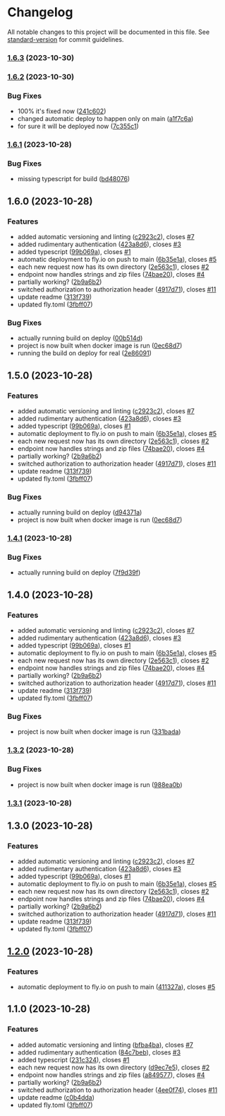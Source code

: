 # Changelog

All notable changes to this project will be documented in this file. See [standard-version](https://github.com/conventional-changelog/standard-version) for commit guidelines.

### [1.6.3](https://github.com/EricRobertCampbell/latex-pdf-generator/compare/v1.6.2...v1.6.3) (2023-10-30)

### [1.6.2](https://github.com/EricRobertCampbell/latex-pdf-generator/compare/v1.6.1...v1.6.2) (2023-10-30)

### Bug Fixes

- 100% it's fixed now ([241c602](https://github.com/EricRobertCampbell/latex-pdf-generator/commit/241c6020d7b1a6abd0212d751dcba7ce353d612e))
- changed automatic deploy to happen only on main ([a1f7c6a](https://github.com/EricRobertCampbell/latex-pdf-generator/commit/a1f7c6a26f6e78f59a6b9b4d6df8f6f084cf2867))
- for sure it will be deployed now ([7c355c1](https://github.com/EricRobertCampbell/latex-pdf-generator/commit/7c355c1087aaa6f593c32b66cfaef96760ec0b6d))

### [1.6.1](https://github.com/EricRobertCampbell/latex-pdf-generator/compare/v1.6.0...v1.6.1) (2023-10-28)

### Bug Fixes

- missing typescript for build ([bd48076](https://github.com/EricRobertCampbell/latex-pdf-generator/commit/bd48076f4da70ea63aace4c2e918dac83490a8ce))

## 1.6.0 (2023-10-28)

### Features

- added automatic versioning and linting ([c2923c2](https://github.com/EricRobertCampbell/latex-pdf-generator/commit/c2923c2271fa32baa0ade72d99154bb3d9d50f76)), closes [#7](https://github.com/EricRobertCampbell/latex-pdf-generator/issues/7)
- added rudimentary authentication ([423a8d6](https://github.com/EricRobertCampbell/latex-pdf-generator/commit/423a8d6938a5acef2f8363d6ea53d4112277a9ce)), closes [#3](https://github.com/EricRobertCampbell/latex-pdf-generator/issues/3)
- added typescript ([99b069a](https://github.com/EricRobertCampbell/latex-pdf-generator/commit/99b069aa32cd5434e15894f45a7b1ec2c1c4530a)), closes [#1](https://github.com/EricRobertCampbell/latex-pdf-generator/issues/1)
- automatic deployment to fly.io on push to main ([6b35e1a](https://github.com/EricRobertCampbell/latex-pdf-generator/commit/6b35e1a16dc83c127ec7a33367a6ed57fe2135bf)), closes [#5](https://github.com/EricRobertCampbell/latex-pdf-generator/issues/5)
- each new request now has its own directory ([2e563c1](https://github.com/EricRobertCampbell/latex-pdf-generator/commit/2e563c15bcd761a839300349b171483f9a52bee1)), closes [#2](https://github.com/EricRobertCampbell/latex-pdf-generator/issues/2)
- endpoint now handles strings and zip files ([74bae20](https://github.com/EricRobertCampbell/latex-pdf-generator/commit/74bae2061511b32b06d706a3c4967439cfa96736)), closes [#4](https://github.com/EricRobertCampbell/latex-pdf-generator/issues/4)
- partially working? ([2b9a6b2](https://github.com/EricRobertCampbell/latex-pdf-generator/commit/2b9a6b27d5ed86d66151dd9885df4d695d92c1f4))
- switched authorization to authorization header ([4917d71](https://github.com/EricRobertCampbell/latex-pdf-generator/commit/4917d7110d6c9d029f15f4d7efd6e1d40582ecf1)), closes [#11](https://github.com/EricRobertCampbell/latex-pdf-generator/issues/11)
- update readme ([313f739](https://github.com/EricRobertCampbell/latex-pdf-generator/commit/313f7394f2e30b5e2398c1d98112cbfee0d413f3))
- updated fly.toml ([3fbff07](https://github.com/EricRobertCampbell/latex-pdf-generator/commit/3fbff07294ddc741cb18acaa9928e2673dd22ef5))

### Bug Fixes

- actually running build on deploy ([00b514d](https://github.com/EricRobertCampbell/latex-pdf-generator/commit/00b514da17be95119466100daed04bfecac5655e))
- project is now built when docker image is run ([0ec68d7](https://github.com/EricRobertCampbell/latex-pdf-generator/commit/0ec68d74136d4284e96a3d1e707cfa2c6537624c))
- running the build on deploy for real ([2e86091](https://github.com/EricRobertCampbell/latex-pdf-generator/commit/2e8609148a57e4846b29c8f98526cfc3b113034c))

## 1.5.0 (2023-10-28)

### Features

- added automatic versioning and linting ([c2923c2](https://github.com/EricRobertCampbell/latex-pdf-generator/commit/c2923c2271fa32baa0ade72d99154bb3d9d50f76)), closes [#7](https://github.com/EricRobertCampbell/latex-pdf-generator/issues/7)
- added rudimentary authentication ([423a8d6](https://github.com/EricRobertCampbell/latex-pdf-generator/commit/423a8d6938a5acef2f8363d6ea53d4112277a9ce)), closes [#3](https://github.com/EricRobertCampbell/latex-pdf-generator/issues/3)
- added typescript ([99b069a](https://github.com/EricRobertCampbell/latex-pdf-generator/commit/99b069aa32cd5434e15894f45a7b1ec2c1c4530a)), closes [#1](https://github.com/EricRobertCampbell/latex-pdf-generator/issues/1)
- automatic deployment to fly.io on push to main ([6b35e1a](https://github.com/EricRobertCampbell/latex-pdf-generator/commit/6b35e1a16dc83c127ec7a33367a6ed57fe2135bf)), closes [#5](https://github.com/EricRobertCampbell/latex-pdf-generator/issues/5)
- each new request now has its own directory ([2e563c1](https://github.com/EricRobertCampbell/latex-pdf-generator/commit/2e563c15bcd761a839300349b171483f9a52bee1)), closes [#2](https://github.com/EricRobertCampbell/latex-pdf-generator/issues/2)
- endpoint now handles strings and zip files ([74bae20](https://github.com/EricRobertCampbell/latex-pdf-generator/commit/74bae2061511b32b06d706a3c4967439cfa96736)), closes [#4](https://github.com/EricRobertCampbell/latex-pdf-generator/issues/4)
- partially working? ([2b9a6b2](https://github.com/EricRobertCampbell/latex-pdf-generator/commit/2b9a6b27d5ed86d66151dd9885df4d695d92c1f4))
- switched authorization to authorization header ([4917d71](https://github.com/EricRobertCampbell/latex-pdf-generator/commit/4917d7110d6c9d029f15f4d7efd6e1d40582ecf1)), closes [#11](https://github.com/EricRobertCampbell/latex-pdf-generator/issues/11)
- update readme ([313f739](https://github.com/EricRobertCampbell/latex-pdf-generator/commit/313f7394f2e30b5e2398c1d98112cbfee0d413f3))
- updated fly.toml ([3fbff07](https://github.com/EricRobertCampbell/latex-pdf-generator/commit/3fbff07294ddc741cb18acaa9928e2673dd22ef5))

### Bug Fixes

- actually running build on deploy ([d94371a](https://github.com/EricRobertCampbell/latex-pdf-generator/commit/d94371a30f0416d6bc4c2938cdc30db61a449988))
- project is now built when docker image is run ([0ec68d7](https://github.com/EricRobertCampbell/latex-pdf-generator/commit/0ec68d74136d4284e96a3d1e707cfa2c6537624c))

### [1.4.1](https://github.com/EricRobertCampbell/latex-pdf-generator/compare/v1.4.0...v1.4.1) (2023-10-28)

### Bug Fixes

- actually running build on deploy ([7f9d39f](https://github.com/EricRobertCampbell/latex-pdf-generator/commit/7f9d39f99a934c0150717771f0ff4f665d64805a))

## 1.4.0 (2023-10-28)

### Features

- added automatic versioning and linting ([c2923c2](https://github.com/EricRobertCampbell/latex-pdf-generator/commit/c2923c2271fa32baa0ade72d99154bb3d9d50f76)), closes [#7](https://github.com/EricRobertCampbell/latex-pdf-generator/issues/7)
- added rudimentary authentication ([423a8d6](https://github.com/EricRobertCampbell/latex-pdf-generator/commit/423a8d6938a5acef2f8363d6ea53d4112277a9ce)), closes [#3](https://github.com/EricRobertCampbell/latex-pdf-generator/issues/3)
- added typescript ([99b069a](https://github.com/EricRobertCampbell/latex-pdf-generator/commit/99b069aa32cd5434e15894f45a7b1ec2c1c4530a)), closes [#1](https://github.com/EricRobertCampbell/latex-pdf-generator/issues/1)
- automatic deployment to fly.io on push to main ([6b35e1a](https://github.com/EricRobertCampbell/latex-pdf-generator/commit/6b35e1a16dc83c127ec7a33367a6ed57fe2135bf)), closes [#5](https://github.com/EricRobertCampbell/latex-pdf-generator/issues/5)
- each new request now has its own directory ([2e563c1](https://github.com/EricRobertCampbell/latex-pdf-generator/commit/2e563c15bcd761a839300349b171483f9a52bee1)), closes [#2](https://github.com/EricRobertCampbell/latex-pdf-generator/issues/2)
- endpoint now handles strings and zip files ([74bae20](https://github.com/EricRobertCampbell/latex-pdf-generator/commit/74bae2061511b32b06d706a3c4967439cfa96736)), closes [#4](https://github.com/EricRobertCampbell/latex-pdf-generator/issues/4)
- partially working? ([2b9a6b2](https://github.com/EricRobertCampbell/latex-pdf-generator/commit/2b9a6b27d5ed86d66151dd9885df4d695d92c1f4))
- switched authorization to authorization header ([4917d71](https://github.com/EricRobertCampbell/latex-pdf-generator/commit/4917d7110d6c9d029f15f4d7efd6e1d40582ecf1)), closes [#11](https://github.com/EricRobertCampbell/latex-pdf-generator/issues/11)
- update readme ([313f739](https://github.com/EricRobertCampbell/latex-pdf-generator/commit/313f7394f2e30b5e2398c1d98112cbfee0d413f3))
- updated fly.toml ([3fbff07](https://github.com/EricRobertCampbell/latex-pdf-generator/commit/3fbff07294ddc741cb18acaa9928e2673dd22ef5))

### Bug Fixes

- project is now built when docker image is run ([331bada](https://github.com/EricRobertCampbell/latex-pdf-generator/commit/331badae5dc5d35448b606351cade337283e59ca))

### [1.3.2](https://github.com/EricRobertCampbell/latex-pdf-generator/compare/v1.3.1...v1.3.2) (2023-10-28)

### Bug Fixes

- project is now built when docker image is run ([988ea0b](https://github.com/EricRobertCampbell/latex-pdf-generator/commit/988ea0b18b27865b6f31400dfb58d4a87b8ada16))

### [1.3.1](https://github.com/EricRobertCampbell/latex-pdf-generator/compare/v1.3.0...v1.3.1) (2023-10-28)

## 1.3.0 (2023-10-28)

### Features

- added automatic versioning and linting ([c2923c2](https://github.com/EricRobertCampbell/latex-pdf-generator/commit/c2923c2271fa32baa0ade72d99154bb3d9d50f76)), closes [#7](https://github.com/EricRobertCampbell/latex-pdf-generator/issues/7)
- added rudimentary authentication ([423a8d6](https://github.com/EricRobertCampbell/latex-pdf-generator/commit/423a8d6938a5acef2f8363d6ea53d4112277a9ce)), closes [#3](https://github.com/EricRobertCampbell/latex-pdf-generator/issues/3)
- added typescript ([99b069a](https://github.com/EricRobertCampbell/latex-pdf-generator/commit/99b069aa32cd5434e15894f45a7b1ec2c1c4530a)), closes [#1](https://github.com/EricRobertCampbell/latex-pdf-generator/issues/1)
- automatic deployment to fly.io on push to main ([6b35e1a](https://github.com/EricRobertCampbell/latex-pdf-generator/commit/6b35e1a16dc83c127ec7a33367a6ed57fe2135bf)), closes [#5](https://github.com/EricRobertCampbell/latex-pdf-generator/issues/5)
- each new request now has its own directory ([2e563c1](https://github.com/EricRobertCampbell/latex-pdf-generator/commit/2e563c15bcd761a839300349b171483f9a52bee1)), closes [#2](https://github.com/EricRobertCampbell/latex-pdf-generator/issues/2)
- endpoint now handles strings and zip files ([74bae20](https://github.com/EricRobertCampbell/latex-pdf-generator/commit/74bae2061511b32b06d706a3c4967439cfa96736)), closes [#4](https://github.com/EricRobertCampbell/latex-pdf-generator/issues/4)
- partially working? ([2b9a6b2](https://github.com/EricRobertCampbell/latex-pdf-generator/commit/2b9a6b27d5ed86d66151dd9885df4d695d92c1f4))
- switched authorization to authorization header ([4917d71](https://github.com/EricRobertCampbell/latex-pdf-generator/commit/4917d7110d6c9d029f15f4d7efd6e1d40582ecf1)), closes [#11](https://github.com/EricRobertCampbell/latex-pdf-generator/issues/11)
- update readme ([313f739](https://github.com/EricRobertCampbell/latex-pdf-generator/commit/313f7394f2e30b5e2398c1d98112cbfee0d413f3))
- updated fly.toml ([3fbff07](https://github.com/EricRobertCampbell/latex-pdf-generator/commit/3fbff07294ddc741cb18acaa9928e2673dd22ef5))

## [1.2.0](https://github.com/EricRobertCampbell/latex-pdf-generator/compare/v1.1.0...v1.2.0) (2023-10-28)

### Features

- automatic deployment to fly.io on push to main ([411327a](https://github.com/EricRobertCampbell/latex-pdf-generator/commit/411327aa8b3e595bffaaafecdfdb8fb50076282f)), closes [#5](https://github.com/EricRobertCampbell/latex-pdf-generator/issues/5)

## 1.1.0 (2023-10-28)

### Features

- added automatic versioning and linting ([bfba4ba](https://github.com/EricRobertCampbell/latex-pdf-generator/commit/bfba4ba96302ecd08c852c3dce7b8f61a9f58185)), closes [#7](https://github.com/EricRobertCampbell/latex-pdf-generator/issues/7)
- added rudimentary authentication ([84c7beb](https://github.com/EricRobertCampbell/latex-pdf-generator/commit/84c7beb1ad86e83e13f4534afd9c1dca8d3b4778)), closes [#3](https://github.com/EricRobertCampbell/latex-pdf-generator/issues/3)
- added typescript ([231c324](https://github.com/EricRobertCampbell/latex-pdf-generator/commit/231c3245e359cbcbf779ee86d1edfb444764deb6)), closes [#1](https://github.com/EricRobertCampbell/latex-pdf-generator/issues/1)
- each new request now has its own directory ([d9ec7e5](https://github.com/EricRobertCampbell/latex-pdf-generator/commit/d9ec7e5e460f4ed34f38426ed7efcee7bde6f65f)), closes [#2](https://github.com/EricRobertCampbell/latex-pdf-generator/issues/2)
- endpoint now handles strings and zip files ([a849577](https://github.com/EricRobertCampbell/latex-pdf-generator/commit/a849577b1d3e77e64c5117e0dc1d8a8489460b19)), closes [#4](https://github.com/EricRobertCampbell/latex-pdf-generator/issues/4)
- partially working? ([2b9a6b2](https://github.com/EricRobertCampbell/latex-pdf-generator/commit/2b9a6b27d5ed86d66151dd9885df4d695d92c1f4))
- switched authorization to authorization header ([4ee0f74](https://github.com/EricRobertCampbell/latex-pdf-generator/commit/4ee0f74e0b28ef237b4769ed5edd23eee4210d4e)), closes [#11](https://github.com/EricRobertCampbell/latex-pdf-generator/issues/11)
- update readme ([c0b4dda](https://github.com/EricRobertCampbell/latex-pdf-generator/commit/c0b4ddafb4d1bed5092711ae23f573bfb8ee519f))
- updated fly.toml ([3fbff07](https://github.com/EricRobertCampbell/latex-pdf-generator/commit/3fbff07294ddc741cb18acaa9928e2673dd22ef5))

